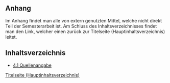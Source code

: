 ## Anhang

Im Anhang findet man alle von extern genutzten Mittel, welche nicht direkt Teil der Semesterarbeit ist. Am Schluss des Inhaltsverzeichnisses findet man den Link, welcher einen zurück zur Titelseite (Hauptinhaltsverzeichnis) leitet.

## Inhaltsverzeichnis

- [4.1 Quellenangabe](./Quellenangabe.md)

[Titelseite (Hauptinhaltsverzeichnis)](../README.md)